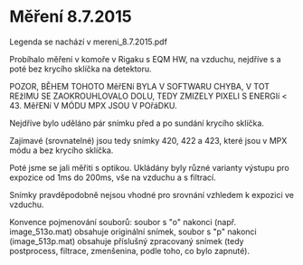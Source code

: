 Měření 8.7.2015
================

Legenda se nachází v mereni_8.7.2015.pdf

Probíhalo měření v komoře v Rigaku s EQM HW, na vzduchu, nejdříve s a poté bez krycího sklíčka na detektoru.

POZOR, BĚHEM TOHOTO MěřENí BYLA V SOFTWARU CHYBA, V TOT REžIMU SE ZAOKROUHLOVALO DOLU, TEDY ZMIZELY PIXELI S ENERGIí < 43. MěřENí V MÓDU MPX JSOU V POřáDKU.

Nejdříve bylo uděláno pár snímku před a po sundání krycího sklíčka.

Zajímavé (srovnatelné) jsou tedy snímky 420, 422 a 423, které jsou v MPX módu a bez krycího sklíčka.

Poté jsme se jali měřiti s optikou. Ukládány byly různé varianty výstupu pro expozice od 1ms do 200ms, vše na vzduchu a s filtrací.

Snímky pravděpodobně nejsou vhodné pro srovnání vzhledem k expozici ve vzduchu.

Konvence pojmenování souborů: soubor s "o" nakonci (např. image_513o.mat) obsahuje originální snímek, soubor s "p" nakonci (image_513p.mat) obsahuje příslušný zpracovaný snímek (tedy postprocess, filtrace, zmenšenina, podle toho, co bylo zapnuté).
